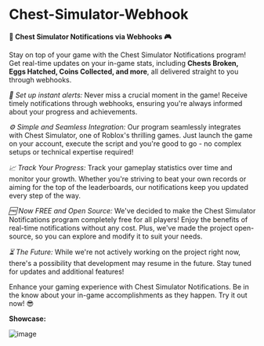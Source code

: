 # Chest-Simulator-Webhook

**🚀 Chest Simulator Notifications via Webhooks 🎮**

Stay on top of your game with the Chest Simulator Notifications program! Get real-time updates on your in-game stats, including **Chests Broken, Eggs Hatched, Coins Collected, and more**, all delivered straight to you through webhooks.

*🔔 Set up instant alerts:*
Never miss a crucial moment in the game! Receive timely notifications through webhooks, ensuring you're always informed about your progress and achievements.

*⚙️ Simple and Seamless Integration:*
Our program seamlessly integrates with Chest Simulator, one of Roblox's thrilling games. Just launch the game on your account, execute the script and you're good to go - no complex setups or technical expertise required!

*📈 Track Your Progress:*
Track your gameplay statistics over time and monitor your growth. Whether you're striving to beat your own records or aiming for the top of the leaderboards, our notifications keep you updated every step of the way.

*🆓 Now FREE and Open Source:*
We've decided to make the Chest Simulator Notifications program completely free for all players! Enjoy the benefits of real-time notifications without any cost. Plus, we've made the project open-source, so you can explore and modify it to suit your needs.

*⏳ The Future:*
While we're not actively working on the project right now, there's a possibility that development may resume in the future. Stay tuned for updates and additional features!

Enhance your gaming experience with Chest Simulator Notifications. Be in the know about your in-game accomplishments as they happen. Try it out now! 😎


__**Showcase:**__

![image](https://i.ibb.co/QHYxpQy/image-2023-07-30-160159126.png)
